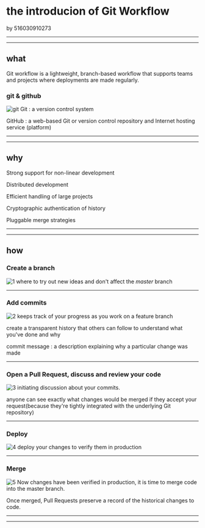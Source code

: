 # the introducion of Git Workflow #
by 516030910273 
- - -
- - -
## what ##
Git workflow is a lightweight, branch-based workflow that supports teams and projects where deployments are made regularly. 
### git & github ###
![git](/pic/git.jpg)
Git : a version control system

GitHub : a web-based Git or version control repository and Internet hosting service (platform)
- - -
- - -
## why ##
 Strong support for non-linear development

 Distributed development

 Efficient handling of large projects

 Cryptographic authentication of history

 Pluggable merge strategies
- - -
- - -
## how ##
### Create a branch ###
![1](/pic/1.png)
where to try out new ideas and don't affect the *master* branch
- - -
### Add commits ###
![2](/pic/2.png)
keeps track of your progress as you work on a feature branch

create a transparent history that others can follow to understand what you've done and why

commit message : a description explaining why a particular change was made
- - -
### Open a Pull Request, discuss and review your code ###
![3](/pic/3.png)
initiating discussion about your commits.

anyone can see exactly what changes would be merged if they accept your request(because they're tightly integrated with the underlying Git repository)
- - -
### Deploy ###
![4](/pic/4.png)
deploy your changes to verify them in production
- - -
### Merge ###
![5](/pic/5.png)
Now changes have been verified in production, it is time to merge code into the master branch.

Once merged, Pull Requests preserve a record of the historical changes to code.
- - -
- - -
